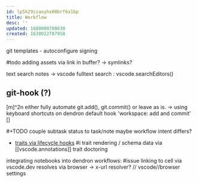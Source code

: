 ```yaml
---
id: lp5k29isaoyhx00brf6x1bp
title: Workflow
desc: ''
updated: 1680000708630
created: 1638022787958
---
```

git templates - autoconfigure signing

#todo
adding assets via link in buffer? -> symlinks?

text search notes -> vscode fulltext search : vscode.searchEditors()

## git-hook (?)
[m]^2n either fully automate git.add(), git.commit() or leave as is.
-> using keyboard shortcuts on dendron default hook 'workspace: add and commit'
[]

#+TODO couple subtask status to task/note
maybe workflow intent differs?

- [traits via lifecycle hooks](https://docs.dendron.so/notes/d2f8fe67-36c7-4600-b745-c22bdcb5b2cf/#execacommandcommand-options)
#i trait rendering / schema data via [[vscode.annotations]]
trait doctoring

integrating notebooks into dendron workflows:
  #issue linking to cell via vscode.dev resolves via browser
  -> x-url resolver? // vscode//browser settings
